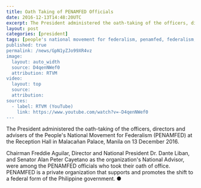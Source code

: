 ```yaml
---
title: Oath Taking of PENAMFED Officials
date: 2016-12-13T14:48:20UTC
excerpt: The President administered the oath-taking of the officers, directors and advisers of the People's National Movement for Federalism at the Reception Hall in Malacañan Palace on 13 December 2016.
layout: post
categories: [president]
tags: [people's national movement for federalism, penamfed, federalism, mindanao, islam, freddie aguilar, dante liban, alan peter cayetano]
published: true
permalink: /news/GpN1yZJo99XR4vz
image:
  layout: auto_width
  source: D4qenNWef0
  attribution: RTVM
video:
  layout: top
  source: 
  attribution: 
sources:
  - label: RTVM (YouTube)
    link: https://www.youtube.com/watch?v=-D4qenNWef0
---
```


The President administered the oath-taking of the officers, directors and advisers of the People's National Movement for Federalism (PENAMFED) at the Reception Hall in Malacañan Palace, Manila on 13 December 2016.

Chairman Freddie Aguilar, Director and National President Dr. Dante Liban, and Senator Alan Peter Cayetano as the organization's National Advisor, were among the PENAMFED officials who took their oath of office. PENAMFED is a private organization that supports and promotes the shift to a federal form of the Philippine government.
&#x25cf;

